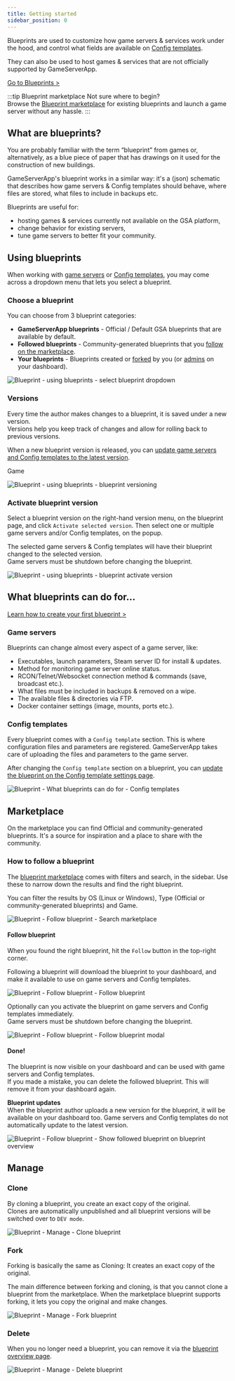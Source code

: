 ```yaml
---
title: Getting started
sidebar_position: 0
---
```


Blueprints are used to customize how game servers & services work under the hood, and control what fields are available on [Config templates](/dashboard/game_servers/config_templates).

They can also be used to host games & services that are not officially supported by GameServerApp.

[Go to Blueprints >](https://dash.gameserverapp.com/server/blueprint)

:::tip Blueprint marketplace
Not sure where to begin?\
Browse the [Blueprint marketplace](/dashboard/blueprints/getting_started#how-to-follow-a-blueprint) for existing blueprints and launch a game server without any hassle.
:::

## What are blueprints?
You are probably familiar with the term “blueprint” from games or, alternatively, as a blue piece of paper that has drawings on it used for the construction of new buildings.

GameServerApp's blueprint works in a similar way: it's a (json) schematic that describes how game servers & Config templates should behave, where files are stored, what files to include in backups etc.

Blueprints are useful for:
- hosting games & services currently not available on the GSA platform,
- change behavior for existing servers,
- tune game servers to better fit your community.


## Using blueprints
When working with [game servers](/dashboard/game_servers/getting_started) or [Config templates](/dashboard/game_servers/config_templates), you may come across a dropdown menu that lets you select a blueprint.

### Choose a blueprint
You can choose from 3 blueprint categories:
- **GameServerApp blueprints** - Official / Default GSA blueprints that are available by default.
- **Followed blueprints** - Community-generated blueprints that you [follow on the marketplace](/dashboard/blueprints/getting_started#marketplace).
- **Your blueprints** - Blueprints created or [forked](/dashboard/blueprints/getting_started#fork) by you (or [admins](/dashboard/admin_teams) on your dashboard).

![Blueprint - using blueprints - select blueprint dropdown](/img/dashboard/blueprint/getting_started/blueprint_select_dropdown.jpg)


### Versions
Every time the author makes changes to a blueprint, it is saved under a new version.\
Versions help you keep track of changes and allow for rolling back to previous versions.

When a new blueprint version is released, you can [update game servers and Config templates to the latest version](/dashboard/blueprints/getting_started#activate-blueprint-version).

Game

![Blueprint - using blueprints - blueprint versioning](/img/dashboard/blueprint/getting_started/blueprint_versioning.jpg)


### Activate blueprint version
Select a blueprint version on the right-hand version menu, on the blueprint page, and click `Activate selected version`. Then select one or multiple game servers and/or Config templates, on the popup.

The selected game servers & Config templates will have their blueprint changed to the selected version.\
Game servers must be shutdown before changing the blueprint.

![Blueprint - using blueprints - blueprint activate version](/img/dashboard/blueprint/getting_started/blueprint_version_activate.jpg)


## What blueprints can do for...

[Learn how to create your first blueprint >](/dashboard/blueprints/create_blueprint)

### Game servers
Blueprints can change almost every aspect of a game server, like:
- Executables, launch parameters, Steam server ID for install & updates.
- Method for monitoring game server online status.
- RCON/Telnet/Websocket connection method & commands (save, broadcast etc.).
- What files must be included in backups & removed on a wipe.
- The available files & directories via FTP.
- Docker container settings (image, mounts, ports etc.).

### Config templates
Every blueprint comes with a `Config template` section. This is where configuration files and parameters are registered.
GameServerApp takes care of uploading the files and parameters to the game server.

After changing the `Config template` section on a blueprint, you can [update the blueprint on the Config template settings page](/dashboard/game_servers/config_templates#settings).


![Blueprint - What blueprints can do for - Config templates](/img/dashboard/blueprint/getting_started/blueprint_reference_config_template.jpg)



## Marketplace
On the marketplace you can find Official and community-generated blueprints. It's a source for inspiration and a place to share with the community.

### How to follow a blueprint

The [blueprint marketplace](https://dash.gameserverapp.com/marketplace/market/blueprint) comes with filters and search, in the sidebar. Use these to narrow down the results and find the right blueprint.

You can filter the results by OS (Linux or Windows), Type (Official or community-generated blueprints) and Game. 

![Blueprint - Follow blueprint - Search marketplace](/img/dashboard/blueprint/getting_started/follow_blueprint_search_filters.jpg)

#### Follow blueprint
When you found the right blueprint, hit the `Follow` button in the top-right corner.

Following a blueprint will download the blueprint to your dashboard, and make it available to use on game servers and Config templates.

![Blueprint - Follow blueprint - Follow blueprint](/img/dashboard/blueprint/getting_started/follow_blueprint.jpg)

Optionally can you activate the blueprint on game servers and Config templates immediately.\
Game servers must be shutdown before changing the blueprint.

![Blueprint - Follow blueprint - Follow blueprint modal](/img/dashboard/blueprint/getting_started/follow_blueprint_modal.jpg)


#### Done!
The blueprint is now visible on your dashboard and can be used with game servers and Config templates.\
If you made a mistake, you can delete the followed blueprint. This will remove it from your dashboard again.


**Blueprint updates**\
When the blueprint author uploads a new version for the blueprint, it will be available on your dashboard too. Game servers and Config templates do not automatically update to the latest version. 

![Blueprint - Follow blueprint - Show followed blueprint on blueprint overview](/img/dashboard/blueprint/getting_started/follow_blueprint_overview.jpg)



## Manage

### Clone
By cloning a blueprint, you create an exact copy of the original.\
Clones are automatically unpublished and all blueprint versions will be switched over to `DEV mode`.

![Blueprint - Manage - Clone blueprint](/img/dashboard/blueprint/getting_started/clone_blueprint.jpg)

### Fork
Forking is basically the same as Cloning: It creates an exact copy of the original.

The main difference between forking and cloning, is that you cannot clone a blueprint from the marketplace. When the marketplace blueprint supports forking, it lets you copy the original and make changes.


![Blueprint - Manage - Fork blueprint](/img/dashboard/blueprint/getting_started/fork_blueprint.jpg)

### Delete
When you no longer need a blueprint, you can remove it via the [blueprint overview page](https://dash.gameserverapp.com/server/blueprint).

![Blueprint - Manage - Delete blueprint](/img/dashboard/blueprint/getting_started/delete_blueprint.jpg)


